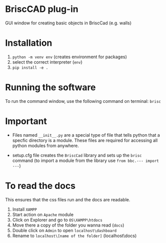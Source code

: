 # BriscCAD plug-in

GUI window for creating basic objects in BriscCad (e.g. walls)

# Installation

1. `python -m venv env` (creates environment for packages)
2. select the correct interpreter (`env`)
3. `pip install -e .`

# Running the software

To run the command window, use the following command on terminal: `brisc`

# Important 

- Files named `__init__.py` are a special type of file that tells python that a specfic directory is a module. These files are required for accessing all python modules from anywhere.

- setup.cfg file creates the `BriscCad` library and sets up the `brisc` command (to import a module from the library use `from bbc.--- import ---`)

# To read the docs

This ensures that the css files run and the docs are readable.

1. Install `XAMPP`
2. Start action on `Apache` module
3. Click on Explorer and go to `OS\XAMPP\htdocs`
4. Move there a copy of the folder you wanna read (`docs`)
5. Double click on `Admin` to open `localhost\dashboard`
6. Rename to `localhost\[name of the folder]` (localhost\docs)